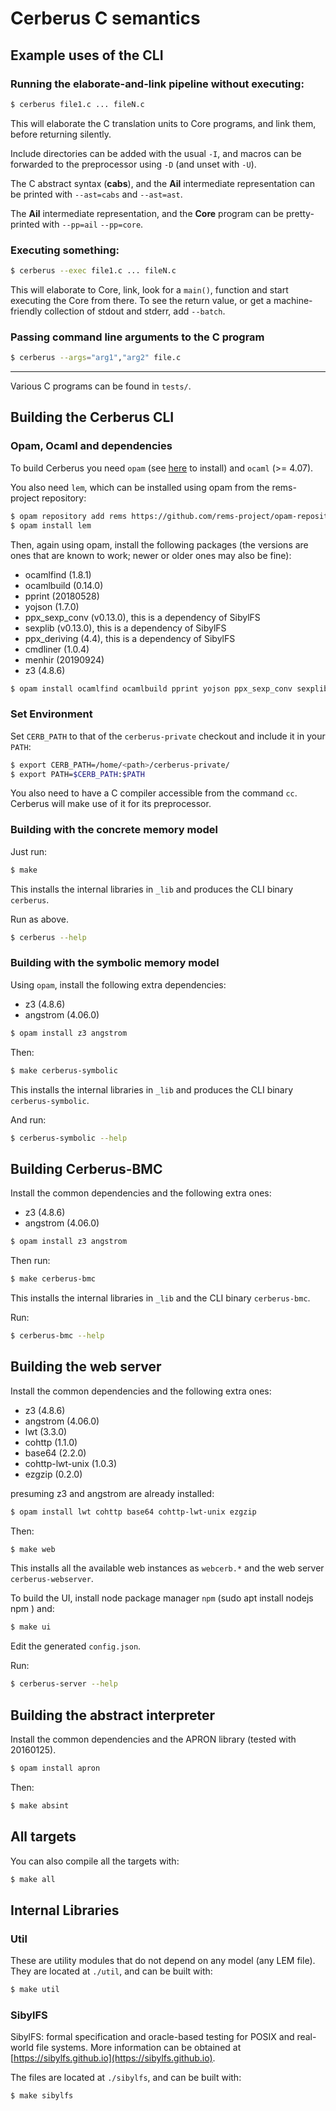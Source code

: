 Cerberus C semantics
=====

Example uses of the CLI
---

### Running the elaborate-and-link pipeline without executing:

```bash
$ cerberus file1.c ... fileN.c
```
This will elaborate the C translation units to Core programs, and link them, before returning silently.

Include directories can be added with the usual ```-I```, and macros can be forwarded to the preprocessor using ```-D``` (and unset with ```-U```).

The C abstract syntax (**cabs**), and the **Ail** intermediate representation can be printed with  ```--ast=cabs``` and ```--ast=ast```.

The **Ail** intermediate representation, and the **Core** program can be pretty-printed with ```--pp=ail``` ```--pp=core```.



### Executing something:
```bash
$ cerberus --exec file1.c ... fileN.c
```
This will elaborate to Core, link, look for a ```main()```, function and start executing the Core from there. To see the return value, or get a machine-friendly collection of stdout and stderr, add ```--batch```.

### Passing command line arguments to the C program
```bash
$ cerberus --args="arg1","arg2" file.c
```

---

Various C programs can be found in ```tests/```.



Building the Cerberus CLI
---

### Opam, Ocaml and dependencies

To build Cerberus you need `opam` (see [here](https://opam.ocaml.org/doc/Install.html) to install) and `ocaml` (>= 4.07).

You also need `lem`, which can be installed using opam from the rems-project repository:

```bash
$ opam repository add rems https://github.com/rems-project/opam-repository.git
$ opam install lem
```
Then, again using opam, install the following packages (the versions are ones that are known to work; newer or older ones may also be fine):

* ocamlfind       (1.8.1)
* ocamlbuild      (0.14.0)
* pprint          (20180528)
* yojson          (1.7.0)
* ppx\_sexp\_conv (v0.13.0), this is a dependency of SibylFS
* sexplib	        (v0.13.0), this is a dependency of SibylFS
* ppx\_deriving	 (4.4), this is a dependency of SibylFS
* cmdliner        (1.0.4)
* menhir			 (20190924)
* z3				 (4.8.6)

```bash
$ opam install ocamlfind ocamlbuild pprint yojson ppx_sexp_conv sexplib ppx_deriving cmdliner menhir z3
```

### Set Environment

Set `CERB_PATH` to that of the `cerberus-private` checkout and include it in your `PATH`:

```bash
$ export CERB_PATH=/home/<path>/cerberus-private/
$ export PATH=$CERB_PATH:$PATH
```

You also need to have a C compiler accessible from the command ``cc``. Cerberus will make use of it for its preprocessor.


### Building with the concrete memory model

Just run:

```bash
$ make
```

This installs the internal libraries in `_lib` and produces the CLI binary `cerberus`.

Run as above.

```bash
$ cerberus --help
```

### Building with the symbolic memory model

Using `opam`, install the following extra dependencies:

* z3        (4.8.6)
* angstrom  (4.06.0)

```bash
$ opam install z3 angstrom
```

Then:

```bash
$ make cerberus-symbolic
```

This installs the internal libraries in `_lib` and produces the CLI binary `cerberus-symbolic`.

And run:

```bash
$ cerberus-symbolic --help
```

Building Cerberus-BMC
---

Install the common dependencies and the following extra ones:

* z3        (4.8.6)
* angstrom  (4.06.0)

```bash
$ opam install z3 angstrom
```

Then run:

```bash
$ make cerberus-bmc
```

This installs the internal libraries in `_lib` and the CLI binary `cerberus-bmc`.

Run:

```bash
$ cerberus-bmc --help
```

Building the web server
---

Install the common dependencies and the following extra ones:

* z3        (4.8.6)
* angstrom  (4.06.0)
* lwt       (3.3.0)
* cohttp    (1.1.0)
* base64    (2.2.0)
* cohttp-lwt-unix (1.0.3)
* ezgzip    (0.2.0)


presuming z3 and angstrom are already installed:

```bash
$ opam install lwt cohttp base64 cohttp-lwt-unix ezgzip
```

Then:

```bash
$ make web
```

This installs all the available web instances as `webcerb.*` and the web server `cerberus-webserver`.

To build the UI, install node package manager `npm` (sudo apt install nodejs npm
) and:

```bash
$ make ui
```

Edit the generated `config.json`.

Run:

```bash
$ cerberus-server --help
```

Building the abstract interpreter
---

Install the common dependencies and the APRON library (tested with 20160125).

```bash
$ opam install apron
```

Then:

```bash
$ make absint
```

All targets
---

You can also compile all the targets with:

```bash
$ make all
```

Internal Libraries
----

### Util

These are utility modules that do not depend on any model (any LEM file). They
are located at `./util`, and can be built with:

```bash
$ make util
```

### SibylFS

SibylFS: formal specification and oracle-based testing for POSIX and real-world
file systems. More information can be obtained at
[https://sibylfs.github.io](https://sibylfs.github.io).

The files are located at `./sibylfs`, and can be built with:

```bash
$ make sibylfs
```
